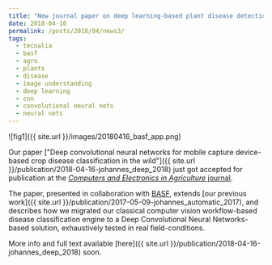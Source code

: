 ```yaml
---
title: "New journal paper on deep learning-based plant disease detection in the wild"
date: 2018-04-16
permalink: /posts/2018/04/news3/
tags:
  - tecnalia
  - basf
  - agro
  - plants
  - disease
  - image understanding
  - deep learning
  - cnn
  - convolutional neural nets
  - neural nets
---
```


![fig1]({{ site.url }}/images/20180416_basf_app.png)

Our paper ["Deep convolutional neural networks for mobile capture device-based crop disease classification in the wild"]({{ site.url }}/publication/2018-04-16-johannes_deep_2018) just got accepted for publication at the [_Computers and Electronics in Agriculture_ journal](https://www.journals.elsevier.com/computers-and-electronics-in-agriculture).
  
The paper, presented in collaboration with [BASF](https://www.basf.com), extends [our previous work]({{ site.url }}/publication/2017-05-09-johannes_automatic_2017), and describes how we migrated our classical computer vision workflow-based disease classification engine to a Deep Convolutional Neural Networks-based solution, exhaustively tested in real field-conditions.

More info and full text available [here]({{ site.url }}/publication/2018-04-16-johannes_deep_2018) soon.

